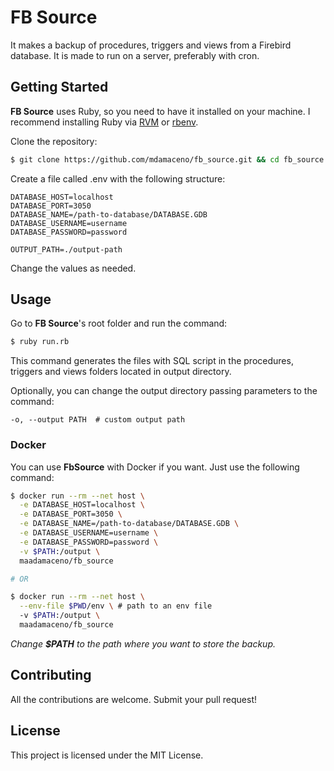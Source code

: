 # FB Source

It makes a backup of procedures, triggers and views from a Firebird database. It is made to run on a server, preferably with cron.

## Getting Started

**FB Source** uses Ruby, so you need to have it installed on your machine. I recommend installing Ruby via [RVM](https://rvm.io/) or [rbenv](https://github.com/rbenv/rbenv).

Clone the repository:

``` bash
$ git clone https://github.com/mdamaceno/fb_source.git && cd fb_source
```

Create a file called .env with the following structure:

```
DATABASE_HOST=localhost
DATABASE_PORT=3050
DATABASE_NAME=/path-to-database/DATABASE.GDB
DATABASE_USERNAME=username
DATABASE_PASSWORD=password

OUTPUT_PATH=./output-path
```

Change the values as needed.

## Usage

Go to **FB Source**'s root folder and run the command:

``` bash
$ ruby run.rb
```

This command generates the files with SQL script in the procedures, triggers and views folders located in output directory.

Optionally, you can change the output directory passing parameters to the command:

```
-o, --output PATH  # custom output path
```

### Docker

You can use **FbSource** with Docker if you want. Just use the following command:

``` bash
$ docker run --rm --net host \
  -e DATABASE_HOST=localhost \
  -e DATABASE_PORT=3050 \
  -e DATABASE_NAME=/path-to-database/DATABASE.GDB \
  -e DATABASE_USERNAME=username \
  -e DATABASE_PASSWORD=password \
  -v $PATH:/output \
  maadamaceno/fb_source

# OR

$ docker run --rm --net host \
  --env-file $PWD/env \ # path to an env file
  -v $PATH:/output \
  maadamaceno/fb_source

```

*Change **$PATH** to the path where you want to store the backup.*

## Contributing

All the contributions are welcome. Submit your pull request!

## License

This project is licensed under the MIT License.

